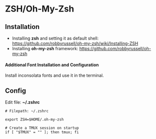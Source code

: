 # ZSH/Oh-My-Zsh

## Installation

* Installing **zsh** and setting it as default shell: https://github.com/robbyrussell/oh-my-zsh/wiki/Installing-ZSH
* Installing **oh-my-zsh** framework: https://github.com/robbyrussell/oh-my-zsh

#### Additional Font Installation and Configuration

Install inconsolata fonts and use it in the terminal.

## Config

Edit file: **~/.zshrc**

```
# Filepath: ~/.zshrc

export ZSH=$HOME/.oh-my-zsh

# Create a TMUX session on startup
if [ "$TMUX" = "" ]; then tmux; fi
```
